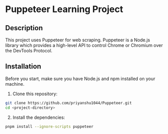 # Puppeteer Learning Project

## Description

This project uses Puppeteer for web scraping. Puppeteer is a Node.js library which provides a high-level API to control Chrome or Chromium over the DevTools Protocol.

## Installation

Before you start, make sure you have Node.js and npm installed on your machine.

1. Clone this repository:
```bash
git clone https://github.com/priyanshu1044/Puppeteer.git
cd <project-directory>
```
2. Install the dependencies:
```bash
pnpm install --ignore-scripts puppeteer
```